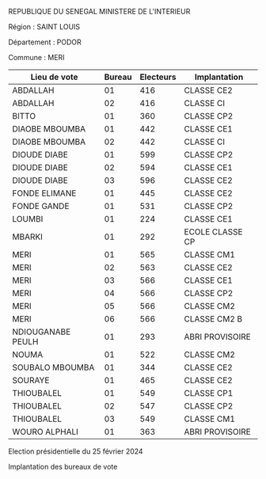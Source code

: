 REPUBLIQUE DU SENEGAL MINISTERE DE L'INTERIEUR

Région : SAINT LOUIS

Département : PODOR

Commune : MERI

| Lieu de vote | Bureau | Electeurs | Implantation |
| - | - | - | - |
| ABDALLAH | 01 | 416 | CLASSE CE2 |
| ABDALLAH | 02 | 416 | CLASSE CI |
| BITTO | 01 | 360 | CLASSE CP2 |
| DIAOBE MBOUMBA | 01 | 442 | CLASSE CE1 |
| DIAOBE MBOUMBA | 02 | 442 | CLASSE CI |
| DIOUDE DIABE | 01 | 599 | CLASSE CP2 |
| DIOUDE DIABE | 02 | 594 | CLASSE CE1 |
| DIOUDE DIABE | 03 | 596 | CLASSE CE2 |
| FONDE ELIMANE | 01 | 445 | CLASSE CE2 |
| FONDE GANDE | 01 | 531 | CLASSE CP2 |
| LOUMBI | 01 | 224 | CLASSE CE1 |
| MBARKI | 01 | 292 | ECOLE CLASSE CP |
| MERI | 01 | 565 | CLASSE CM1 |
| MERI | 02 | 563 | CLASSE CE2 |
| MERI | 03 | 566 | CLASSE CE1 |
| MERI | 04 | 566 | CLASSE CP2 |
| MERI | 05 | 566 | CLASSE CM2 |
| MERI | 06 | 566 | CLASSE CM2 B |
| NDIOUGANABE PEULH | 01 | 293 | ABRI PROVISOIRE |
| NOUMA | 01 | 522 | CLASSE CM2 |
| SOUBALO MBOUMBA | 01 | 344 | CLASSE CE2 |
| SOURAYE | 01 | 465 | CLASSE CE2 |
| THIOUBALEL | 01 | 549 | CLASSE CP1 |
| THIOUBALEL | 02 | 547 | CLASSE CP2 |
| THIOUBALEL | 03 | 549 | CLASSE CM1 |
| WOURO ALPHALI | 01 | 363 | ABRI PROVISOIRE |

<!-- PageNumber="25/32" -->

Election présidentielle du 25 février 2024

Implantation des bureaux de vote
